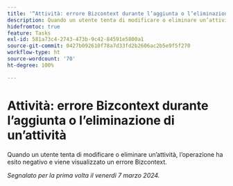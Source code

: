 ```yaml
---
title: '“Attività: errore Bizcontext durante l’aggiunta o l’eliminazione di un’attività”'
description: Quando un utente tenta di modificare o eliminare un’attività, l’operazione ha esito negativo e viene visualizzato un errore Bizcontext.
hidefromtoc: true
feature: Tasks
exl-id: 581a73c4-2743-473b-9c42-84591e5800a1
source-git-commit: 0427b092610f78a7d33fd2b2606ac2b5e9f5f270
workflow-type: ht
source-wordcount: '70'
ht-degree: 100%

---
```


# Attività: errore Bizcontext durante l’aggiunta o l’eliminazione di un’attività

Quando un utente tenta di modificare o eliminare un’attività, l’operazione ha esito negativo e viene visualizzato un errore Bizcontext.

_Segnalato per la prima volta il venerdì 7 marzo 2024._
